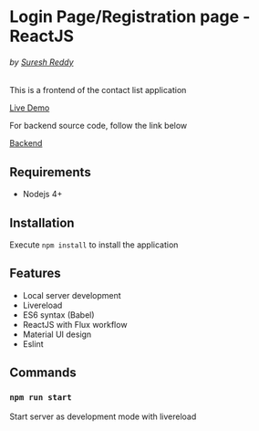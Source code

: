 # Login Page/Registration page - ReactJS

###### by [Suresh Reddy]()

This is a frontend of the contact list application

[Live Demo](https://sureshreddy_275.github.io/contact-list-reactjs/)

For backend source code, follow the link below

[Backend](
https://github.com/sureshreddy_275/contact-list-nodejs)

## Requirements

* Nodejs 4+

## Installation

Execute `npm install` to install the application

## Features

* Local server development
* Livereload
* ES6 syntax (Babel)
* ReactJS with Flux workflow
* Material UI design
* Eslint

## Commands

### `npm run start`

Start server as development mode with livereload
